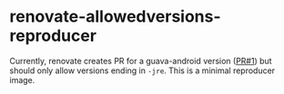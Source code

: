 # renovate-allowedversions-reproducer

Currently, renovate creates PR for a guava-android version ([PR#1](/simschla/renovate/allowedversions-reproducer/pull/1)) but should only allow versions ending in `-jre`. This is a minimal reproducer image.
